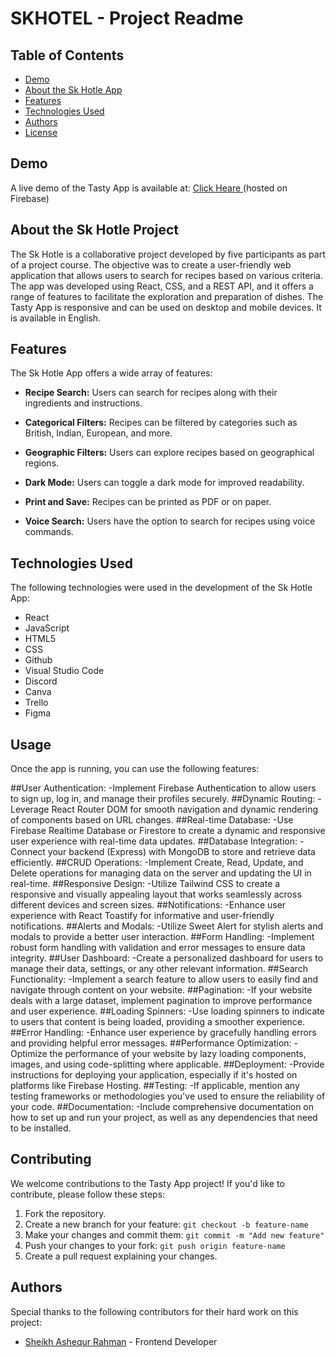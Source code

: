 # SKHOTEL - Project Readme



## Table of Contents

- [Demo](#demo)
- [About the Sk Hotle App](#about-the-tasty-app)
- [Features](#features)
- [Technologies Used](#technologies-used)
- [Authors](#authors)
- [License](#license)

## Demo

A live demo of the Tasty App is available at: [Click Heare ](https://hottle-service.web.app/) (hosted on Firebase)

## About the Sk Hotle Project

The Sk Hotle is a collaborative project developed by five participants as part of a project course. The objective was to create a user-friendly web application that allows users to search for recipes based on various criteria. The app was developed using React, CSS, and a REST API, and it offers a range of features to facilitate the exploration and preparation of dishes. The Tasty App is responsive and can be used on desktop and mobile devices. It is available in English.

## Features

The Sk Hotle App offers a wide array of features:

- **Recipe Search:** Users can search for recipes along with their ingredients and instructions.
- **Categorical Filters:** Recipes can be filtered by categories such as British, Indian, European, and more.
- **Geographic Filters:** Users can explore recipes based on geographical regions.

- **Dark Mode:** Users can toggle a dark mode for improved readability.
- **Print and Save:** Recipes can be printed as PDF or on paper.
- **Voice Search:** Users have the option to search for recipes using voice commands.

## Technologies Used

The following technologies were used in the development of the Sk Hotle App:

- React
- JavaScript
- HTML5
- CSS
- Github
- Visual Studio Code
- Discord
- Canva
- Trello
- Figma



## Usage

Once the app is running, you can use the following features:

##User Authentication:
    -Implement Firebase Authentication to allow users to sign up, log in, and manage their profiles securely.
##Dynamic Routing:
    -Leverage React Router DOM for smooth navigation and dynamic rendering of components based on URL changes.
##Real-time Database:
    -Use Firebase Realtime Database or Firestore to create a dynamic and responsive user experience with real-time data updates.
##Database Integration:
    -Connect your backend (Express) with MongoDB to store and retrieve data efficiently.
##CRUD Operations:
    -Implement Create, Read, Update, and Delete operations for managing data on the server and updating the UI in real-time.
##Responsive Design:
    -Utilize Tailwind CSS to create a responsive and visually appealing layout that works seamlessly across different devices and screen sizes.
##Notifications:
    -Enhance user experience with React Toastify for informative and user-friendly notifications.
##Alerts and Modals:
    -Utilize Sweet Alert for stylish alerts and modals to provide a better user interaction.
##Form Handling:
    -Implement robust form handling with validation and error messages to ensure data integrity.
##User Dashboard:
    -Create a personalized dashboard for users to manage their data, settings, or any other relevant information.
##Search Functionality:
    -Implement a search feature to allow users to easily find and navigate through content on your website.
##Pagination:
    -If your website deals with a large dataset, implement pagination to improve performance and user experience.
##Loading Spinners:
    -Use loading spinners to indicate to users that content is being loaded, providing a smoother experience.
##Error Handling:
    -Enhance user experience by gracefully handling errors and providing helpful error messages.
##Performance Optimization:
    -Optimize the performance of your website by lazy loading components, images, and using code-splitting where applicable.
 ##Deployment:
    -Provide instructions for deploying your application, especially if it's hosted on platforms like Firebase Hosting.
##Testing:
    -If applicable, mention any testing frameworks or methodologies you've used to ensure the reliability of your code.
##Documentation:
    -Include comprehensive documentation on how to set up and run your project, as well as any dependencies that need to be installed.
## Contributing

We welcome contributions to the Tasty App project! If you'd like to contribute, please follow these steps:

1. Fork the repository.
2. Create a new branch for your feature: `git checkout -b feature-name`
3. Make your changes and commit them: `git commit -m "Add new feature"`
4. Push your changes to your fork: `git push origin feature-name`
5. Create a pull request explaining your changes.

## Authors

Special thanks to the following contributors for their hard work on this project:

- [Sheikh Ashequr Rahman](https://github.com/skashequr) - Frontend Developer


